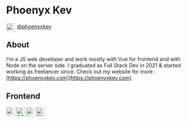 # Phoenyx Kev

<!--
**phoenyxKev/phoenyxKev** is a ✨ _special_ ✨ repository because its `README.md` (this file) appears on your GitHub profile.

Here are some ideas to get you started:

- 🔭 I’m currently working on ...
- 🌱 I’m currently learning ...
- 👯 I’m looking to collaborate on ...
- 🤔 I’m looking for help with ...
- 💬 Ask me about ...
- 📫 How to reach me: ...
- 😄 Pronouns: ...
- ⚡ Fun fact: ...
-->

<img height="24px" align="left" src="https://cdn.jsdelivr.net/gh/devicons/devicon/icons/twitter/twitter-original.svg" style="padding-right:2px; vertical-align:middle"/>[@phoenyxkev](https://twitter.com/phoenyxKev)

## About

I'm a JS web developer and work mostly with Vue for frontend and with Node on the server side. I graduated as Full Stack Dev in 2021 & started working as freelancer since. Check out my website for more : [https://phoenyxkev.com](https://phoenyxkev.com)

## Frontend

<img height="24px" src="https://cdn.jsdelivr.net/gh/devicons/devicon/icons/javascript/javascript-original.svg" alt="JavaScript" align="left" />
<img height="24px" src="https://cdn.jsdelivr.net/gh/devicons/devicon/icons/css3/css3-plain.svg" alt="CSS" align="left" />
<img height="24px" src="https://cdn.jsdelivr.net/gh/devicons/devicon/icons/vuejs/vuejs-original.svg" alt="Vue" align="left" />
<img height="24px" src="https://cdn.jsdelivr.net/gh/devicons/devicon/icons/eleventy/eleventy-original.svg" alt="11ty" align="left" />
